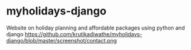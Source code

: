 # myholidays-django
Website on holiday planning and affordable packages using python and django
https://github.com/krutikadiwathe/myholidays-django/blob/master/screenshot/contact.png
